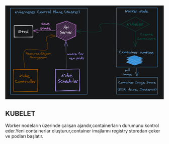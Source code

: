![KUBELET](images/kubelet.png "KUBELET")

## KUBELET

Worker nodeların üzerinde çalışan ajandır,containerların durumunu kontrol eder.Yeni containerlar oluşturur,container imajlarını registry storedan çeker ve podları başlatır.
